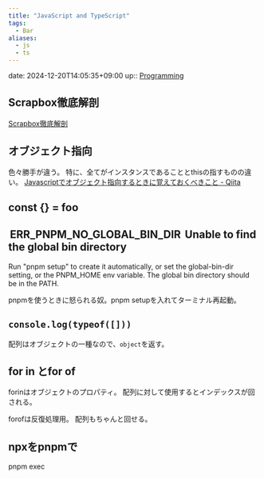```yaml
---
title: "JavaScript and TypeScript"
tags:
  - Bar
aliases:
  - js
  - ts
---
```


date: 2024-12-20T14:05:35+09:00
up:: [Programming](Programming.md)

## Scrapbox徹底解剖
[Scrapbox徹底解剖](../Nontagged/Scrapbox徹底解剖.md)

## オブジェクト指向
色々勝手が違う。
特に、全てがインスタンスであることとthisの指すものの違い。
[Javascriptでオブジェクト指向するときに覚えておくべきこと - Qiita](https://qiita.com/awakia/items/8ff451ca5f8ae0122be7)

## const {} = foo

##  ERR_PNPM_NO_GLOBAL_BIN_DIR  Unable to find the global bin directory

Run "pnpm setup" to create it automatically, or set the global-bin-dir setting, or the PNPM_HOME env variable. The global bin directory should be in the PATH.

pnpmを使うときに怒られる奴。pnpm setupを入れてターミナル再起動。

## `console.log(typeof([]))`
配列はオブジェクトの一種なので、`object`を返す。

## for in とfor of
forinはオブジェクトのプロパティ。
配列に対して使用するとインデックスが回される。

forofは反復処理用。
配列もちゃんと回せる。

## npxをpnpmで
pnpm exec

